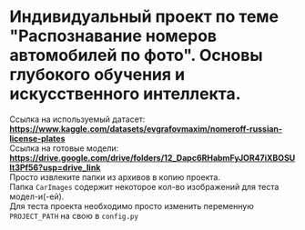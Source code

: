 # Индивидуальный проект по теме **"Распознавание номеров автомобилей по фото"**. Основы глубокого обучения и искусственного интеллекта.  
Ссылка на используемый датасет: **https://www.kaggle.com/datasets/evgrafovmaxim/nomeroff-russian-license-plates**  
Ссылка на готовые модели: **https://drive.google.com/drive/folders/12_Dapc6RHabmFyJOR47iXBOSUlt3Pf56?usp=drive_link**   
Просто извлеките папки из архивов в копию проекта.  
Папка `CarImages` содержит некоторое кол-во изображений для теста модел-и(-ей).  
Для теста проекта необходимо просто изменить переменную `PROJECT_PATH` на свою в `config.py`  
